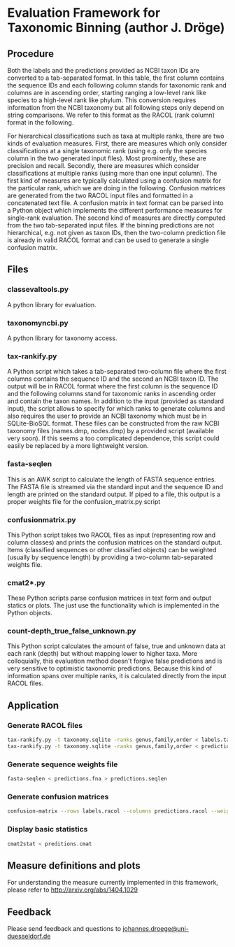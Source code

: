 # Evaluation Framework for Taxonomic Binning (author J. Dröge)

## Procedure
Both the labels and the predictions provided as NCBI taxon IDs are converted to a tab-separated format. In this table, the first column contains the sequence IDs and each following column stands for taxonomic rank and columns are in ascending order, starting ranging a low-level rank like species to a high-level rank like phylum. This conversion requires information from the NCBI taxonomy but all following steps only depend on string comparisons. We refer to this format as the RACOL (rank column) format in the following.

For hierarchical classifications such as taxa at multiple ranks, there are two kinds of evaluation measures. First, there are measures which only consider classifications at a single taxonomic rank (using e.g. only the species column in the two generated input files). Most prominently, these are precision and recall. Secondly, there are measures which consider classifications at multiple ranks (using more than one input column). The first kind of measures are typically calculated using a confusion matrix for the particular rank, which we are doing in the following. Confusion matrices are generated from the two RACOL input files and formatted in a concatenated text file. A confusion matrix in text format can be parsed into a Python object which implements the different performance measures for single-rank evaluation. The second kind of measures are directly computed from the two tab-separated input files. If the binning predictions are not hierarchical, e.g. not given as taxon IDs, then the two-column prediction file is already in valid RACOL format and can be used to generate a single confusion matrix.

## Files

### classevaltools.py
A python library for evaluation.

### taxonomyncbi.py
A python library for taxonomy access.

### tax-rankify.py
A Python script which takes a tab-separated two-column file where the first columns contains the sequence ID and the second an NCBI taxon ID. The output will be in RACOL format where the first column is the sequence ID and the following columns stand for taxonomic ranks in ascending order and contain the taxon names. In addition to the input (provided as standard input), the script allows to specify for which ranks to generate columns and also requires the user to provide an NCBI taxonomy which must be in SQLite-BioSQL format. These files can be constructed from the raw NCBI taxonomy files (names.dmp, nodes.dmp) by a provided script (available very soon). If this seems a too complicated dependence, this script could easily be replaced by a more lightweight version.

### fasta-seqlen
This is an AWK script to calculate the length of FASTA sequence entries. The FASTA file is streamed via the standard input and the sequence ID and length are printed on the standard output. If piped to a file, this output is a proper weights file for the confusion_matrix.py script

### confusionmatrix.py
This Python script takes two RACOL files as input (representing row and column classes) and prints the confusion matrices on the standard output. Items (classified sequences or other classified objects) can be weighted (usually by sequence length) by providing a two-column tab-separated weights file.

### cmat2*.py
These Python scripts parse confusion matrices in text form and output statics or plots. The just use the functionality which is implemented in the Python objects.

### count-depth_true_false_unknown.py
This Python script calculates the amount of false, true and unknown data at each rank (depth) but without mapping lower to higher taxa. More colloquially, this evaluation method doesn't forgive false predictions and is very sensitive to optimistic taxonomic predictions. Because this kind of information spans over multiple ranks, it is calculated directly from the input RACOL files.

## Application

### Generate RACOL files
```bash
tax-rankify.py -t taxonomy.sqlite -ranks genus,family,order < labels.tax > labels.racol
tax-rankify.py -t taxonomy.sqlite -ranks genus,family,order < predictions.tax > predictions.racol
```

### Generate sequence weights file
```bash
fasta-seqlen < predictions.fna > predictions.seqlen
```

### Generate confusion matrices
```bash
confusion-matrix --rows labels.racol --columns predictions.racol --weights predictions.seqlen --matrix-form quadratic --allow-missing-columns > predictions.cmat
```

### Display basic statistics
```bash
cmat2stat < preditions.cmat
```

## Measure definitions and plots
For understanding the measure currently implemented in this framework, please refer to http://arxiv.org/abs/1404.1029

## Feedback
Please send feedback and questions to johannes.droege@uni-duesseldorf.de
